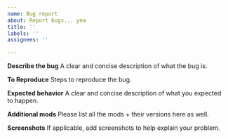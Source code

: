 ```yaml
---
name: Bug report
about: Report bugs... yea
title: ''
labels: ''
assignees: ''

---
```


**Describe the bug**
A clear and concise description of what the bug is.

**To Reproduce**
Steps to reproduce the bug.

**Expected behavior**
A clear and concise description of what you expected to happen.

**Additional mods**
Please list all the mods + their versions here as well.

**Screenshots**
If applicable, add screenshots to help explain your problem.
